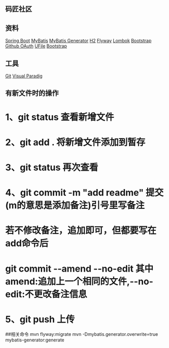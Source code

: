 ## 码匠社区

## 资料

[Spring Boot](http://projects.spring.io/spring-boot/#quick-start)
[MyBatis](https://mybatis.org/mybatis-3/zh/index.html)
[MyBatis Generator](http://mybatis.org/generator/)
[H2](http://www.h2database.com/html/main.html)
[Flyway](https://flywaydb.org/getstarted/firststeps/maven)
[Lombok](https://www.projectlombok.org)
[Bootstrap](https://v3.bootcss.com/getting-started/)
[Github OAuth](https://developer.github.com/apps/building-oauth-apps/creating-an-oauth-app/)
[UFile](https://github.com/ucloud/ufile-sdk-java)
[Bootstrap](https://v3.bootcss.com/getting-started/)

## 工具

[Git](https://git-scm.com/download)
[Visual Paradig](https://www.visual-paradig.com)

## 有新文件时的操作

# 1、git status 查看新增文件

# 2、git add . 将新增文件添加到暂存

# 3、git status 再次查看

# 4、git commit -m "add readme" 提交(m的意思是添加备注)引号里写备注

# 若不修改备注，追加即可，但都要写在add命令后

# git commit --amend --no-edit 其中amend:追加上一个相同的文件,--no-edit:不更改备注信息

# 5、git push 上传

##相关命令
mvn flyway:migrate
mvn -Dmybatis.generator.overwrite=true mybatis-generator:generate